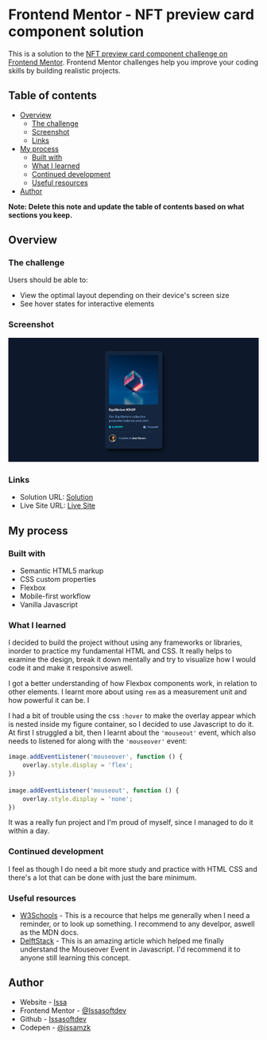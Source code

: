 # Frontend Mentor - NFT preview card component solution

This is a solution to the [NFT preview card component challenge on Frontend Mentor](https://www.frontendmentor.io/challenges/nft-preview-card-component-SbdUL_w0U). Frontend Mentor challenges help you improve your coding skills by building realistic projects. 

## Table of contents

- [Overview](#overview)
  - [The challenge](#the-challenge)
  - [Screenshot](#screenshot)
  - [Links](#links)
- [My process](#my-process)
  - [Built with](#built-with)
  - [What I learned](#what-i-learned)
  - [Continued development](#continued-development)
  - [Useful resources](#useful-resources)
- [Author](#author)

**Note: Delete this note and update the table of contents based on what sections you keep.**

## Overview

### The challenge

Users should be able to:

- View the optimal layout depending on their device's screen size
- See hover states for interactive elements

### Screenshot

![Final Compnent](./images/nft-preview-card-screenshot.png)

### Links

- Solution URL: [Solution](https://github.com/Issasoftdev/nft-preview-card-component)
- Live Site URL: [Live Site](https://issasoftdev.github.io/nft-preview-card-component/)

## My process

### Built with

- Semantic HTML5 markup
- CSS custom properties
- Flexbox
- Mobile-first workflow
- Vanilla Javascript

### What I learned

I decided to build the project without using any frameworks or libraries, inorder to practice my fundamental HTML and CSS. It really helps to examine the design, break it down mentally and try to visualize how I would code it and make it responsive aswell.

I got a better understanding of how Flexbox components work, in relation to other elements. I learnt more about using `rem` as a measurement unit and how powerful it can be. I

I had a bit of trouble using the css `:hover` to make the overlay appear which is nested inside my figure container, so I decided to use Javascript to do it. At first I struggled a bit, then I learnt about the `'mouseout'` event, which also needs to listened for along with the `'mouseover'` event:

```js
image.addEventListener('mouseover', function () {
    overlay.style.display = 'flex';
})

image.addEventListener('mouseout', function () {
    overlay.style.display = 'none';
})
```

It was a really fun project and I'm proud of myself, since I managed to do it within a day.

### Continued development

I feel as though I do need a bit more study and practice with HTML CSS and there's a lot that can be done with just the bare minimum.

### Useful resources

- [W3Schools](https://www.w3schools.com/) - This is a recource that helps me generally when I need a reminder, or to look up something. I recommend to any develpor, aswell as the MDN docs.
- [DelftStack](https://www.delftstack.com/howto/javascript/mouse-over-event-in-javascript/) - This is an amazing article which helped me finally understand the Mouseover Event in Javascript. I'd recommend it to anyone still learning this concept.

## Author

- Website - [Issa](https://issamzk.co.za)
- Frontend Mentor - [@Issasoftdev](https://www.frontendmentor.io/profile/Issasoftdev)
- Github - [Issasoftdev](https://github.com/Issasoftdev)
- Codepen - [@issamzk](https://codepen.io/issamzk)


